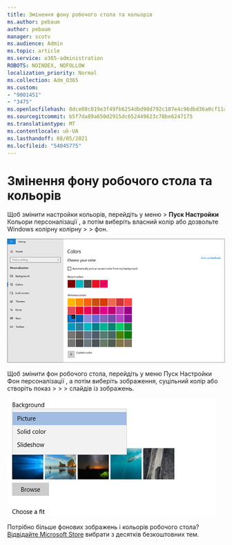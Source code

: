```yaml
---
title: Змінення фону робочого стола та кольорів
ms.author: pebaum
author: pebaum
manager: scotv
ms.audience: Admin
ms.topic: article
ms.service: o365-administration
ROBOTS: NOINDEX, NOFOLLOW
localization_priority: Normal
ms.collection: Adm_O365
ms.custom:
- "9001451"
- "3475"
ms.openlocfilehash: 8dce08c019e3f49fb6254dbd98d792c107e4c96dbd36a0cf11aff70e171e7649
ms.sourcegitcommit: b5f7da89a650d2915dc652449623c78be6247175
ms.translationtype: MT
ms.contentlocale: uk-UA
ms.lasthandoff: 08/05/2021
ms.locfileid: "54045775"
---
```

# <a name="change-your-desktop-background-and-colors"></a>Змінення фону робочого стола та кольорів

Щоб змінити настройки кольорів, перейдіть у меню  >  **Пуск Настройки** Кольори персоналізації , а потім виберіть власний колір або дозвольте Windows колірну колірну  >    >  фон.

![Персоналізуйте кольори в Windows.](media/windows-personalization-colors.png)

Щоб змінити фон робочого стола, перейдіть у меню Пуск Настройки Фон персоналізації , а потім виберіть зображення, суцільний колір або створіть показ  >    >    >  слайдів із зображень. 

![Змініть своє Windows фон робочого стола.](media/windows-desktop-background.png)

Потрібно більше фонових зображень і кольорів робочого стола? [Відвідайте Microsoft Store](https://www.microsoft.com/store/collections/windowsthemes) вибрати з десятків безкоштовних тем.
